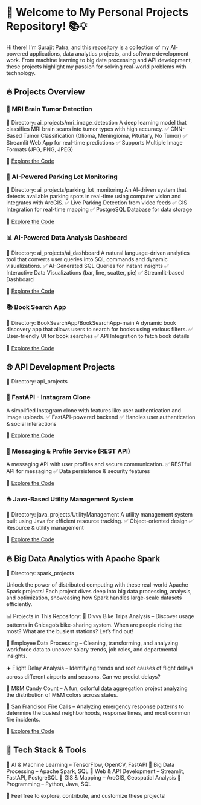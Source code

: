 # 🚀 Welcome to My Personal Projects Repository! 📚💡

Hi there! I'm Surajit Patra, and this repository is a collection of my AI-powered applications, data analytics projects, and software development work. From machine learning to big data processing and API development, these projects highlight my passion for solving real-world problems with technology.

## 🔥 Projects Overview

### 🏥 MRI Brain Tumor Detection
📍 Directory: ai_projects/mri_image_detection
A deep learning model that classifies MRI brain scans into tumor types with high accuracy.
✅ CNN-Based Tumor Classification (Glioma, Meningioma, Pituitary, No Tumor)
✅ Streamlit Web App for real-time predictions
✅ Supports Multiple Image Formats (JPG, PNG, JPEG)

🔗 [Explore the Code](https://github.com/spatra1031/personal_projects/tree/main/ai_projects/mri_image_detection)

### 🚗 AI-Powered Parking Lot Monitoring
📍 Directory: ai_projects/parking_lot_monitoring
An AI-driven system that detects available parking spots in real-time using computer vision and integrates with ArcGIS.
✅ Live Parking Detection from video feeds
✅ GIS Integration for real-time mapping
✅ PostgreSQL Database for data storage

🔗 [Explore the Code](https://github.com/spatra1031/personal_projects/tree/main/ai_projects/parking_lot_monitoring)

### 📊 AI-Powered Data Analysis Dashboard
📍 Directory: ai_projects/ai_dashboard
A natural language-driven analytics tool that converts user queries into SQL commands and dynamic visualizations.
✅ AI-Generated SQL Queries for instant insights
✅ Interactive Data Visualizations (bar, line, scatter, pie)
✅ Streamlit-based Dashboard

🔗 [Explore the Code](https://github.com/spatra1031/personal_projects/tree/main/ai_projects/dashboard)

### 📚 Book Search App
📍 Directory: BookSearchApp/BookSearchApp-main
A dynamic book discovery app that allows users to search for books using various filters.
✅ User-friendly UI for book searches
✅ API Integration to fetch book details

🔗 [Explore the Code](https://github.com/spatra1031/personal_projects/tree/main/BookSearchApp/BookSearchApp-main)

## 🌐 API Development Projects
📍 Directory: api_projects

### 📸 FastAPI - Instagram Clone
A simplified Instagram clone with features like user authentication and image uploads.
✅ FastAPI-powered backend
✅ Handles user authentication & social interactions

🔗 [Explore the Code](https://github.com/spatra1031/personal_projects/tree/main/api_projects/fast_api/instagram)

### 💬 Messaging & Profile Service (REST API)
A messaging API with user profiles and secure communication.
✅ RESTful API for messaging
✅ Data persistence & security features

🔗 [Explore the Code](https://github.com/spatra1031/personal_projects/tree/main/api_projects/rest_api/message_profile_service/surajit)

### ☕ Java-Based Utility Management System
📍 Directory: java_projects/UtilityManagement
A utility management system built using Java for efficient resource tracking.
✅ Object-oriented design
✅ Resource & utility management

🔗 [Explore the Code](https://github.com/spatra1031/personal_projects/tree/main/java_projects/UtilityManagement)

## 🔥 Big Data Analytics with Apache Spark
📍 Directory: spark_projects

Unlock the power of distributed computing with these real-world Apache Spark projects! Each project dives deep into big data processing, analysis, and optimization, showcasing how Spark handles large-scale datasets efficiently.

📊 Projects in This Repository:
🚴 Divvy Bike Trips Analysis – Discover usage patterns in Chicago’s bike-sharing system. When are people riding the most? What are the busiest stations? Let’s find out!

💼 Employee Data Processing – Cleaning, transforming, and analyzing workforce data to uncover salary trends, job roles, and departmental insights.

✈️ Flight Delay Analysis – Identifying trends and root causes of flight delays across different airports and seasons. Can we predict delays?

🍬 M&M Candy Count – A fun, colorful data aggregation project analyzing the distribution of M&M colors across states.

🚒 San Francisco Fire Calls – Analyzing emergency response patterns to determine the busiest neighborhoods, response times, and most common fire incidents.

🔗 [Explore the Code](https://github.com/spatra1031/personal_projects/tree/main/spark_projects)

## 📌 Tech Stack & Tools
🔹 AI & Machine Learning – TensorFlow, OpenCV, FastAPI
🔹 Big Data Processing – Apache Spark, SQL
🔹 Web & API Development – Streamlit, FastAPI, PostgreSQL
🔹 GIS & Mapping – ArcGIS, Geospatial Analysis
🔹 Programming – Python, Java, SQL

🚀 Feel free to explore, contribute, and customize these projects!